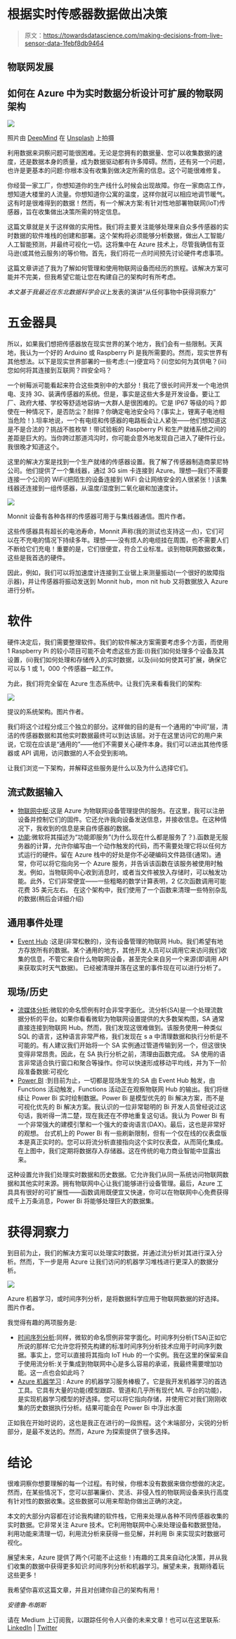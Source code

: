 # 根据实时传感器数据做出决策

> 原文：<https://towardsdatascience.com/making-decisions-from-live-sensor-data-1febf8db9464>

## 物联网发展

## 如何在 Azure 中为实时数据分析设计可扩展的物联网架构

![](img/6d26fe7446df2f65a5891448b2584a65.png)

照片由 [DeepMind](https://unsplash.com/@deepmind?utm_source=medium&utm_medium=referral) 在 [Unsplash](https://unsplash.com?utm_source=medium&utm_medium=referral) 上拍摄

利用数据来洞察问题可能很困难。无论是您拥有的数据量、您可以收集数据的速度，还是数据本身的质量，成为数据驱动都有许多障碍。然而，还有另一个问题，也许是更基本的问题:你根本没有收集到做决定所需的信息。这个可能很难修复。

你经营一家工厂，你想知道你的生产线什么时候会出现故障。你在一家商店工作，想知道大楼里的人流量。你想知道你公寓的温度，这样你就可以相应地调节暖气。这有时是很难得到的数据！然而，有一个解决方案:有针对性地部署物联网(IoT)传感器，旨在收集做出决策所需的特定信息。

这篇文章就是关于这样做的实用性。我们将主要关注能够处理来自众多传感器的实时数据的软件堆栈的创建和部署。这个架构将必须能够分析数据，做出人工智能/人工智能预测，并最终可视化一切。这将集中在 Azure 技术上，尽管我确信有亚马逊(或其他云服务)的等价物。首先，我们将花一点时间预先讨论硬件考虑事项。

这篇文章讲述了我为了解如何管理和使用物联网设备而经历的旅程。该解决方案可能并不完美，但我希望它能让您在构建自己的架构时有所考虑。

*本文基于我最近在东北数据科学会议*上发表的演讲“从任何事物中获得洞察力”

# 五金器具

所以，如果我们想把传感器放在现实世界的某个地方，我们会有一些限制。天真地，我认为一个好的 Arduino 或 Raspberry Pi 是我所需要的。然而，现实世界有其他想法。以下是现实世界部署的一些考虑:(一)便宜吗？(ii)您如何为其供电？(iii)您如何将其连接到互联网？㈣安全吗？

一个树莓派可能看起来符合这些类别中的大部分！我花了很长时间开发一个电池供电、支持 3G、装满传感器的系统。但是，事实是这些大多是开发设备。要让工厂、政府大楼、学校等舒适地容纳一大群人是很困难的。它是 IP67 等级的吗？即使在一种情况下，是否防尘？耐摔？你确定电池安全吗？(事实上，锂离子电池相当危险！).坦率地说，一个有电缆和传感器的电路板会让人紧张——他们想知道这是不是合法的？挑战不胜枚举！带试验板的 Raspberry Pi 和生产就绪系统之间的差距是巨大的。当你跨过那道鸿沟时，你可能会意外地发现自己进入了硬件行业。我很晚才知道这个。

这里的解决方案是找到一个生产就绪的传感器设置。我了解了传感器制造商蒙尼特公司。他们提供了一个集线器，通过 3G sim 卡连接到 Azure。理想—我们不需要连接一个公司的 WiFi(把陌生的设备连接到 WiFi 会让网络安全的人很紧张！)该集线器还连接到一组传感器，从温度/湿度到二氧化碳和加速度计。

![](img/fd5e38a3b5f4c51b482bba9cc2134c4e.png)

Monnit 设备有各种各样的传感器可用于与集线器通信。图片作者。

这些传感器具有超长的电池寿命，Monnit 声称(我的测试也支持这一点)，它们可以在不充电的情况下持续多年。理想——没有烦人的电缆挂在周围，也不需要人们不断给它们充电！重要的是，它们很便宜，符合工业标准。谈到物联网数据收集，这些是我首选的硬件。

因此，例如，我们可以将加速度计连接到工业锯上来测量振动(一个很好的故障指示器)，并让传感器将振动发送到 Monnit hub，mon nit hub 又将数据放入 Azure 进行分析。

# 软件

硬件决定后，我们需要整理软件。我们的软件解决方案需要考虑多个方面，而使用 1 Raspberry Pi 的较小项目可能不会考虑这些方面:(I)我们如何处理多个设备及其设置，(ii)我们如何处理和存储传入的实时数据，以及(iii)如何使其可扩展，确保它可以与 1 或 1，000 个传感器一起工作。

为此，我们将完全留在 Azure 生态系统中。让我们先来看看我们的架构:

![](img/ae0a72312b8ade2c31ebf2488113ac17.png)

提议的系统架构。图片作者。

我们将这个过程分成三个独立的部分。这样做的目的是有一个通用的“中间”层，清洁的传感器数据和其他实时数据最终可以到达该层。对于在这里访问它的用户来说，它现在应该是“通用的”——他们不需要关心硬件本身。我们可以进出其他传感器或 API 调用，访问数据的人不会受到影响。

让我们浏览一下架构，并解释这些服务是什么以及为什么选择它们。

## 流式数据输入

*   [物联网中枢](https://azure.microsoft.com/en-gb/products/iot-hub/):这是 Azure 为物联网设备管理提供的服务。在这里，我可以注册设备并控制它们的固件。它还允许我向设备发送信息，并接收信息。在这种情况下，我收到的信息是来自传感器的数据。
*   [功能](https://azure.microsoft.com/en-gb/products/functions/):微软将其描述为“功能即服务”(为什么现在什么都是服务了？).函数是无服务器的计算，允许你编写由一个动作触发的代码，而不需要处理它将以任何方式运行的硬件。留在 Azure 栈中的好处是你不必硬编码文件路径(通常)。通常，你可以将它指向另一个 Azure 服务，并告诉该函数在该服务被使用时触发。例如，当物联网中心收到消息时，或者当文件被放入存储时，可以触发功能。此外，它们非常便宜——一些粗略的数学计算表明，2 亿次函数调用可能花费 35 美元左右。
    在这个架构中，我们使用了一个函数来清理一些特别杂乱的数据(稍后会详细介绍)

## 通用事件处理

*   [Event Hub](https://azure.microsoft.com/en-gb/products/event-hubs/) :这是(非常松散的)，没有设备管理的物联网 Hub。我们希望有地方存放所有的数据。某个通用的地方，其他开发人员可以调用它来访问我们收集的信息，不管它来自什么物联网设备，甚至完全来自另一个来源(即调用 API 来获取实时天气数据)。
    已经被清理并落在这里的事件现在可以进行分析了。

## 现场/历史

*   [流媒体分析](https://azure.microsoft.com/en-gb/products/stream-analytics/):微软的命名惯例有时会非常字面化。流分析(SA)是一个处理流数据分析的平台。如果你看看微软为物联网设置提供的大多数架构图，SA 通常直接连接到物联网 Hub。然而，我们发现这很难做到。该服务使用一种类似 SQL 的语言，这种语言非常严格，我们发现在 s a 中清理数据和执行分析是不可能的。有人建议我们开始将一个 SA 实例通过管道传输到另一个，但这很快变得非常昂贵。因此，在 SA 执行分析之前，清理由函数完成。
    SA 使用的语言非常适合执行窗口和聚合等操作。你可以快速形成移动平均线，并为下一阶段准备数据:可视化
*   [Power BI](https://powerbi.microsoft.com/en-au/) :到目前为止，一切都是现场发生的:SA 由 Event Hub 触发，由 Functions 活动触发，Functions 活动正在观察物联网 Hub 的输出。我们将继续让 Power Bi 实时绘制数据。Power Bi 是模型优先的 Bi 解决方案，而不是可视化优先的 Bi 解决方案。我认识的一位非常聪明的 Bi 开发人员曾经说过这句话，我听得一清二楚，现在我还在不停地重复这句话。我认为 Power Bi 有一个非常强大的建模引擎和一个强大的查询语言(DAX)。最后，这也是非常好的观想。
    台式机上的 Power Bi 有一些刷新限制，但有一个仅在线的仪表盘版本是真正实时的。您可以将流分析直接指向这个实时仪表盘，从而简化集成。在上图中，我们定期将数据存入存储器。这在传统的电力商业智能中显露出来。

这种设置允许我们处理实时数据和历史数据。它允许我们从同一系统访问物联网数据和其他实时来源。拥有物联网中心让我们能够进行设备管理。最后，Azure 工具具有很好的可扩展性——函数调用既便宜又快速，你可以在物联网中心免费获得成千上万条消息，Power Bi 将能够处理巨大的数据集。

# 获得洞察力

到目前为止，我们的解决方案可以处理实时数据，并通过流分析对其进行深入分析。然而，下一步是用 Azure 让我们访问的机器学习堆栈进行更深入的数据分析。

![](img/69a7b6aedec83c0e0aa746beba39eb36.png)

Azure 机器学习，或时间序列分析，是将数据科学应用于物联网数据的好选择。图片作者。

我觉得有趣的两项服务是:

*   [时间序列分析](https://azure.microsoft.com/en-gb/products/time-series-insights/):同样，微软的命名惯例非常字面化。时间序列分析(TSA)正如它所说的那样:它允许您将预先构建的标准时间序列分析技术应用于时间序列数据。事实上，您可以直接将其指向 IoT Hub 的一个实例。我在这里的保留来自于使用流分析:关于集成到物联网中心是多么容易的承诺，我最终需要增加功能。这一点也会如此吗？
*   [Azure 机器学习](https://azure.microsoft.com/en-us/products/machine-learning/) : Azure 的机器学习服务棒极了。它是我开发机器学习的首选工具。它具有大量的功能(模型跟踪、管道和几乎所有现代 ML 平台的功能)，是实现机器学习模型的好选择。您可以将它指向存储，并使用它对我们刚刚收集的历史数据执行分析。结果可能会在 Power Bi 中浮出水面

正如我在开始时说的，这也是我正在进行的一段旅程。这个末端部分，尖锐的分析部分，是最不发达的。然而，Azure 为探索提供了很多选择。

# 结论

很难洞察你想要理解的每一个过程。有时候，你根本没有数据来做你想做的决定。然而，在某些情况下，您可以部署廉价、灵活、非侵入性的物联网设备来执行高度有针对性的数据收集。这些数据可以用来帮助你做出正确的决定。

本文的大部分内容都在讨论我构建的软件栈，它用来处理从各种不同传感器收集的实时数据。它非常关注 Azure 技术。它利用物联网中心来处理设备和数据登陆，利用功能来清理一切，利用流分析来获得一些见解，并利用 Bi 来实现实时数据可视化。

展望未来，Azure 提供了两个(可能不止这些！)有趣的工具来自动化决策，并从我们收集的数据中获得更多知识:时间序列分析和机器学习。展望未来，我期待着玩这些更多！

我希望你喜欢这篇文章，并且对创建你自己的架构有用！

*安德鲁·布朗斯*

请在 Medium 上订阅我，以跟踪任何令人兴奋的未来文章！也可以在这里联系: [LinkedIn](https://www.linkedin.com/in/andrew-blance/) | [Twitter](https://twitter.com/andrewblance)